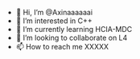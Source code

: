 - 👋 Hi, I’m @Axinaaaaaai
- 👀 I’m interested in C++
- 🌱 I’m currently learning HCIA-MDC
- 💞️ I’m looking to collaborate on L4
- 📫 How to reach me XXXXX

<!---
Axinaaaaaai/Axinaaaaaai is a ✨ special ✨ repository because its `README.md` (this file) appears on your GitHub profile.
You can click the Preview link to take a look at your changes.
--->
